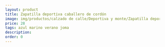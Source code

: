 ```yaml
---
layout: product
title: Zapatilla deportiva caballero de cordón 
image: img/productos/calzado de calle/Deportiva y monte/Zapatilla deportiva caballero de cordón =28=azul marino verano joma.webp
price: 28
tags: azul marino verano joma
description: 
order: 0
---
```


